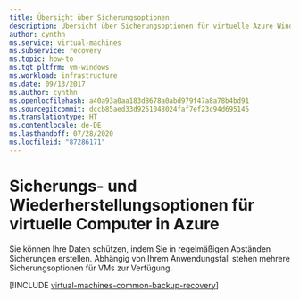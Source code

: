 ```yaml
---
title: Übersicht über Sicherungsoptionen
description: Übersicht über Sicherungsoptionen für virtuelle Azure Windows-Computer
author: cynthn
ms.service: virtual-machines
ms.subservice: recovery
ms.topic: how-to
ms.tgt_pltfrm: vm-windows
ms.workload: infrastructure
ms.date: 09/13/2017
ms.author: cynthn
ms.openlocfilehash: a40a93a0aa183d8678a0abd979f47a8a78b4bd91
ms.sourcegitcommit: dccb85aed33d9251048024faf7ef23c94d695145
ms.translationtype: HT
ms.contentlocale: de-DE
ms.lasthandoff: 07/28/2020
ms.locfileid: "87286171"
---
```

# <a name="backup-and-restore-options-for-virtual-machines-in-azure"></a>Sicherungs- und Wiederherstellungsoptionen für virtuelle Computer in Azure
Sie können Ihre Daten schützen, indem Sie in regelmäßigen Abständen Sicherungen erstellen. Abhängig von Ihrem Anwendungsfall stehen mehrere Sicherungsoptionen für VMs zur Verfügung.

[!INCLUDE [virtual-machines-common-backup-recovery](../../../includes/virtual-machines-common-backup-recovery.md)]